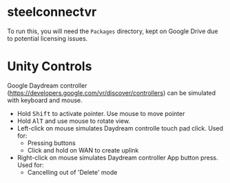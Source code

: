 # steelconnectvr
To run this, you will need the `Packages` directory, kept on Google Drive due to potential licensing issues.

# Unity Controls
Google Daydream controller (<a href="https://developers.google.com/vr/discover/controllers">https://developers.google.com/vr/discover/controllers</a>) can be simulated with keyboard and mouse.
* Hold <kbd>Shift</kbd> to activate pointer. Use mouse to move pointer
* Hold <kbd>AlT</kbd> and use mouse to rotate view.
* Left-click on mouse simulates Daydream controlle touch pad click. Used for:
    * Pressing buttons
    * Click and hold on WAN to create uplink
* Right-click on mouse simulates Daydream controller App button press. Used for:
    * Cancelling out of 'Delete' mode